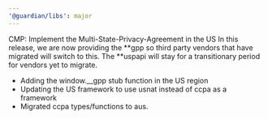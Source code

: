 ```yaml
---
'@guardian/libs': major
---
```


CMP: Implement the Multi-State-Privacy-Agreement in the US
In this release, we are now providing the **gpp so third party vendors that have migrated will switch to this. The **uspapi will stay for a transitionary period for vendors yet to migrate.

- Adding the window.\_\_gpp stub function in the US region
- Updating the US framework to use usnat instead of ccpa as a framework
- Migrated ccpa types/functions to aus.
